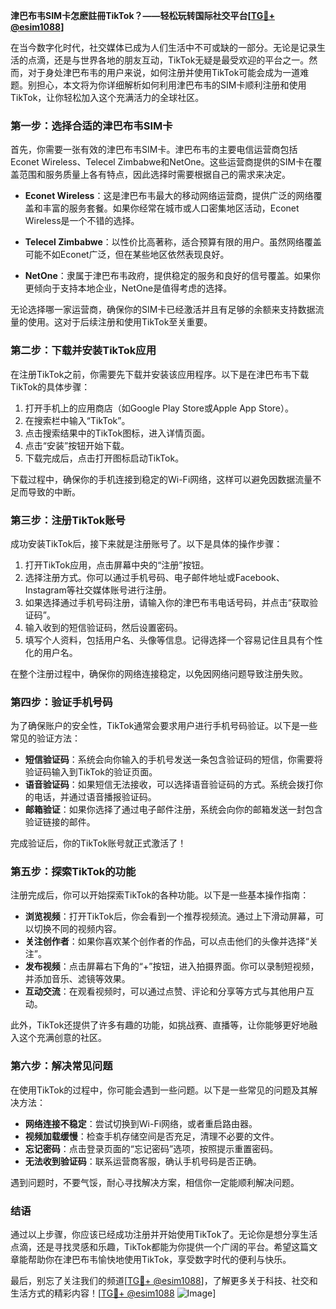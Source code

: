 **津巴布韦SIM卡怎麽註冊TikTok？——轻松玩转国际社交平台[[TG💪+ @esim1088](https://t.me/s/esim1088)]**

在当今数字化时代，社交媒体已成为人们生活中不可或缺的一部分。无论是记录生活的点滴，还是与世界各地的朋友互动，TikTok无疑是最受欢迎的平台之一。然而，对于身处津巴布韦的用户来说，如何注册并使用TikTok可能会成为一道难题。别担心，本文将为你详细解析如何利用津巴布韦的SIM卡顺利注册和使用TikTok，让你轻松加入这个充满活力的全球社区。

### **第一步：选择合适的津巴布韦SIM卡**

首先，你需要一张有效的津巴布韦SIM卡。津巴布韦的主要电信运营商包括Econet Wireless、Telecel Zimbabwe和NetOne。这些运营商提供的SIM卡在覆盖范围和服务质量上各有特点，因此选择时需要根据自己的需求来决定。

- **Econet Wireless**：这是津巴布韦最大的移动网络运营商，提供广泛的网络覆盖和丰富的服务套餐。如果你经常在城市或人口密集地区活动，Econet Wireless是一个不错的选择。
  
- **Telecel Zimbabwe**：以性价比高著称，适合预算有限的用户。虽然网络覆盖可能不如Econet广泛，但在某些地区依然表现良好。
  
- **NetOne**：隶属于津巴布韦政府，提供稳定的服务和良好的信号覆盖。如果你更倾向于支持本地企业，NetOne是值得考虑的选择。

无论选择哪一家运营商，确保你的SIM卡已经激活并且有足够的余额来支持数据流量的使用。这对于后续注册和使用TikTok至关重要。

### **第二步：下载并安装TikTok应用**

在注册TikTok之前，你需要先下载并安装该应用程序。以下是在津巴布韦下载TikTok的具体步骤：

1. 打开手机上的应用商店（如Google Play Store或Apple App Store）。
2. 在搜索栏中输入“TikTok”。
3. 点击搜索结果中的TikTok图标，进入详情页面。
4. 点击“安装”按钮开始下载。
5. 下载完成后，点击打开图标启动TikTok。

下载过程中，确保你的手机连接到稳定的Wi-Fi网络，这样可以避免因数据流量不足而导致的中断。

### **第三步：注册TikTok账号**

成功安装TikTok后，接下来就是注册账号了。以下是具体的操作步骤：

1. 打开TikTok应用，点击屏幕中央的“注册”按钮。
2. 选择注册方式。你可以通过手机号码、电子邮件地址或Facebook、Instagram等社交媒体账号进行注册。
3. 如果选择通过手机号码注册，请输入你的津巴布韦电话号码，并点击“获取验证码”。
4. 输入收到的短信验证码，然后设置密码。
5. 填写个人资料，包括用户名、头像等信息。记得选择一个容易记住且具有个性化的用户名。

在整个注册过程中，确保你的网络连接稳定，以免因网络问题导致注册失败。

### **第四步：验证手机号码**

为了确保账户的安全性，TikTok通常会要求用户进行手机号码验证。以下是一些常见的验证方法：

- **短信验证码**：系统会向你输入的手机号发送一条包含验证码的短信，你需要将验证码输入到TikTok的验证页面。
- **语音验证码**：如果短信无法接收，可以选择语音验证码的方式。系统会拨打你的电话，并通过语音播报验证码。
- **邮箱验证**：如果你选择了通过电子邮件注册，系统会向你的邮箱发送一封包含验证链接的邮件。

完成验证后，你的TikTok账号就正式激活了！

### **第五步：探索TikTok的功能**

注册完成后，你可以开始探索TikTok的各种功能。以下是一些基本操作指南：

- **浏览视频**：打开TikTok后，你会看到一个推荐视频流。通过上下滑动屏幕，可以切换不同的视频内容。
- **关注创作者**：如果你喜欢某个创作者的作品，可以点击他们的头像并选择“关注”。
- **发布视频**：点击屏幕右下角的“+”按钮，进入拍摄界面。你可以录制短视频，并添加音乐、滤镜等效果。
- **互动交流**：在观看视频时，可以通过点赞、评论和分享等方式与其他用户互动。

此外，TikTok还提供了许多有趣的功能，如挑战赛、直播等，让你能够更好地融入这个充满创意的社区。

### **第六步：解决常见问题**

在使用TikTok的过程中，你可能会遇到一些问题。以下是一些常见的问题及其解决方法：

- **网络连接不稳定**：尝试切换到Wi-Fi网络，或者重启路由器。
- **视频加载缓慢**：检查手机存储空间是否充足，清理不必要的文件。
- **忘记密码**：点击登录页面的“忘记密码”选项，按照提示重置密码。
- **无法收到验证码**：联系运营商客服，确认手机号码是否正确。

遇到问题时，不要气馁，耐心寻找解决方案，相信你一定能顺利解决问题。

### **结语**

通过以上步骤，你应该已经成功注册并开始使用TikTok了。无论你是想分享生活点滴，还是寻找灵感和乐趣，TikTok都能为你提供一个广阔的平台。希望这篇文章能帮助你在津巴布韦愉快地使用TikTok，享受数字时代的便利与快乐。

最后，别忘了关注我们的频道[[TG💪+ @esim1088](https://t.me/s/esim1088)]，了解更多关于科技、社交和生活方式的精彩内容！[[TG💪+ @esim1088](https://t.me/s/esim1088) ![Image](https://i.postimg.cc/4NQfJmqS/Snipaste-2025-05-13-00-14-12.png)]